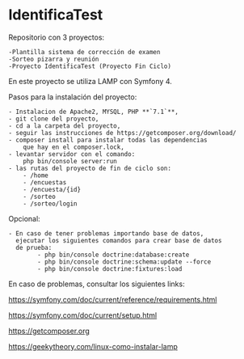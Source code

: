 # IdentificaTest

Repositorio con 3 proyectos:

    -Plantilla sistema de corrección de examen
    -Sorteo pizarra y reunión
    -Proyecto IdentificaTest (Proyecto Fin Ciclo)

En este proyecto se utiliza LAMP con Symfony 4.

Pasos para la instalación del proyecto:


    - Instalacion de Apache2, MYSQL, PHP **`7.1`**,
    - git clone del proyecto,
    - cd a la carpeta del proyecto,
    - seguir las instrucciones de https://getcomposer.org/download/
    - composer install para instalar todas las dependencias 
        que hay en el composer.lock,
    - levantar servidor con el comando:
        php bin/console server:run
    - las rutas del proyecto de fin de ciclo son:
        - /home
        - /encuestas
        - /encuesta/{id}
        - /sorteo
        - /sorteo/login
        

Opcional: 
    
    - En caso de tener problemas importando base de datos,
      ejecutar los siguientes comandos para crear base de datos
      de prueba:
            - php bin/console doctrine:database:create
            - php bin/console doctrine:schema:update --force
            - php bin/console doctrine:fixtures:load
    
    

En caso de problemas, consultar los siguientes links:

https://symfony.com/doc/current/reference/requirements.html

https://symfony.com/doc/current/setup.html

https://getcomposer.org

https://geekytheory.com/linux-como-instalar-lamp
